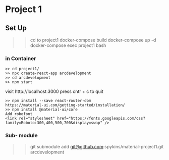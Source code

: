 # Project 1

## Set Up
>> cd to project1
>> docker-compose build
>> docker-compose up -d 
>> docker-compose exec project1 bash

### in Container
    >> cd project1/
    >> npx create-react-app arcdevelopment
    >> cd arcdevelopment
    >> npm start

visit http://localhost:3000 
press cntr + c to quit 

    >> npm install --save react-router-dom
    https://material-ui.com/getting-started/installation/   
    >> npm install @material-ui/core
    Add robofont
    <link rel="stylesheet" href="https://fonts.googleapis.com/css?family=Roboto:300,400,500,700&display=swap" />

### Sub- module
>> git submodule add git@github.com:spykins/material-project1.git arcdevelopment